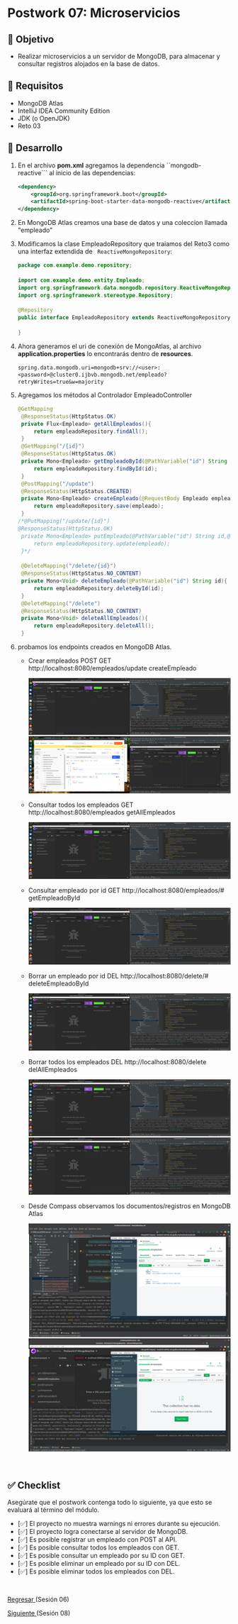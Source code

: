 # Postwork 07: Microservicios

## 🎩 Objetivo

- Realizar microservicios a un servidor de MongoDB, para almacenar y consultar registros alojados en la base de datos.
## 🎯 Requisitos 

- MongoDB Atlas
- IntelliJ IDEA Community Edition
- JDK (o OpenJDK)
- Reto 03

## 🚀 Desarrollo

1. En el archivo **pom.xml** agregamos la dependencia ``mongodb-reactive``` al inicio de las dependencias:

    ```xml
    <dependency>
        <groupId>org.springframework.boot</groupId>
        <artifactId>spring-boot-starter-data-mongodb-reactive</artifactId>
    </dependency>
    ```

2. En MongoDB Atlas creamos una base de datos y una coleccion llamada "empleado"

3. Modificamos la clase EmpleadoRepository que traiamos del Reto3 como una interfaz extendida de ``` ReactiveMongoRepository```:

    ```java
    package com.example.demo.repository;

    import com.example.demo.entity.Empleado;
    import org.springframework.data.mongodb.repository.ReactiveMongoRepository;
    import org.springframework.stereotype.Repository;

    @Repository
    public interface EmpleadoRepository extends ReactiveMongoRepository<Empleado, String>{

    }
    ```

5. Ahora generamos el uri de conexión de MongoAtlas, al archivo **application.properties** lo encontrarás dentro de **resources**.

    ```properties
    spring.data.mongodb.uri=mongodb+srv://<user>:<password>@cluster0.ijbvb.mongodb.net/empleado?retryWrites=true&w=majority
    ```
7. Agregamos los métodos al Controlador EmpleadoController

   ```java
   @GetMapping
    @ResponseStatus(HttpStatus.OK)
    private Flux<Empleado> getAllEmpleados(){
        return empleadoRepository.findAll();
    }
    @GetMapping("/{id}")
    @ResponseStatus(HttpStatus.OK)
    private Mono<Empleado> getEmpleadoById(@PathVariable("id") String id){
        return empleadoRepository.findById(id);
    }
    @PostMapping("/update")
    @ResponseStatus(HttpStatus.CREATED)
    private Mono<Empleado> createEmpleado(@RequestBody Empleado empleado){
        return empleadoRepository.save(empleado);
    }
   /*@PutMapping("/update/{id}")
   @ResponseStatus(HttpStatus.OK)
    private Mono<Empleado> putEmpleado(@PathVariable("id") String id,@RequestBody Empleado empleado){
        return empleadoRepository.update(empleado);
    }*/

    @DeleteMapping("/delete/{id}")
    @ResponseStatus(HttpStatus.NO_CONTENT)
    private Mono<Void> deleteEmpleado(@PathVariable("id") String id){
        return empleadoRepository.deleteById(id);
    }
    @DeleteMapping("/delete")
    @ResponseStatus(HttpStatus.NO_CONTENT)
    private Mono<Void> deleteAllEmpleados(){
        return empleadoRepository.deleteAll();
    }
   ```
   
8. probamos los endpoints creados en MongoDB Atlas.

    - Crear empleados POST GET http://localhost:8080/empleados/update createEmpleado

        ![postEmpleado](images/Sesion7-Post-bfS8.png)
      ![Dos postEmpleado](images/Sesion7-Posts-bfS8.png)

    - Consultar todos los empleados GET http://localhost:8080/empleados  getAllEmpleados
    
        ![getAllEmpleados](images/Sesion7-GetALL-bfS8.png)

    - Consultar empleado por id GET http://localhost:8080/empleados/#  getEmpleadoById
    
        ![getEmpeladoById](images/Sesion7-GetEmpleadoById-bfS8.png)
    - Borrar un empleado por id DEL http://localhost:8080/delete/#  deleteEmpleadoById

        ![delEmpeladoById](images/Sesion7-DelEmpleadoById-bfS8.png)
    - Borrar todos los empleados DEL http://localhost:8080/delete  delAllEmpleados

        ![delAllEmpelados](images/Sesion7-DeleteAll-bfS8.png)
        ![getAllEmpelados luego de un deleteAllEmpleados](images/Sesion7-GetAll-AfterUnDeleteAll-bfS8.png)

    - Desde Compass observamos los documentos/registros en MongoDB Atlas

        ![En_compass](images/Sesion7-Compass-bfS8.png)
        ![Compass despues de un DeleteAll](images/CompassDespuesUnDeleteAll.png)

<br/>

## ✅ Checklist 

Asegúrate que el postwork contenga todo lo siguiente, ya que esto se evaluará al término del módulo.

- [✅] El proyecto no muestra warnings ni errores durante su ejecución.
- [✅] El proyecto logra conectarse al servidor de MongoDB.
- [✅] Es posible registrar un empleado con POST al API.
- [✅] Es posible consultar todos los empleados con GET.
- [✅] Es posible consultar un empleado por su ID con GET.
- [✅] Es posible eliminar un empleado por su ID con DEL.
- [✅] Es posible eliminar todos los empleados con DEL.

<br/>


[Regresar ](../Sesion-06/Readme.md)(Sesión 06)

[Siguiente ](../Sesion-08/Readme.md)(Sesión 08)